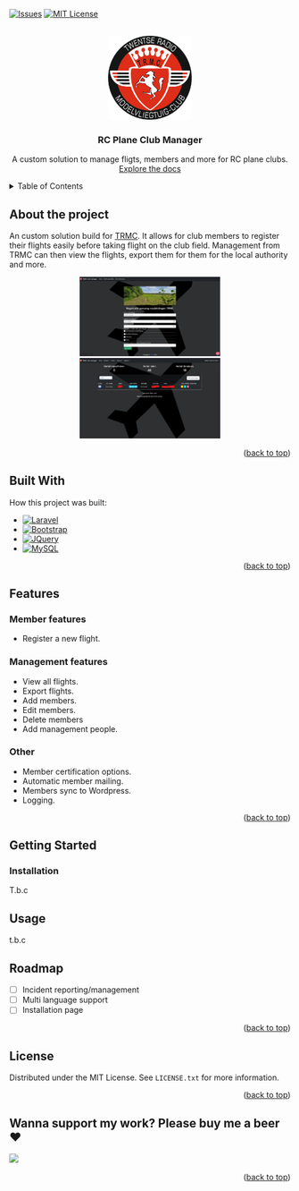 <a id="readme-top"></a>

[![Issues][issues-shield]][issues-url]
[![MIT License][license-shield]][license-url]



<!-- Club logo -->
<br>

<div align="center">
  <a href="https://github.com/TRMC">
    <img src="public/media/images/TRMC_LOGO.png" alt="Logo" width="150" height="150">
  </a>

  <h3 align="center">RC Plane Club Manager</h3>
  <p align="center">
    A custom solution to manage fligts, members and more for RC plane clubs.
    <br>
    <a href="#">Explore the docs</a>
  </p>
</div>

<!-- table of contents -->
<details>
  <summary>Table of Contents</summary>
  <ol>
    <li>
      <a href="#about-the-project">About The Project</a>
      <ul>
        <li><a href="#built-with">Built With</a></li>
      </ul>
    </li>
    <li>
      <a href="#features">Features</a>
      <ul>
        <li><a href="#member-features">Members</a></li>
        <li><a href="#management-features">Management</a></li>
        <li><a href="#other-features">Other</a></li>
      </ul>
    </li>
    <li>
      <a href="#getting-started">Getting Started</a>
      <ul>
        <li><a href="#installation">Installation</a></li>
      </ul>
    </li>
    <li><a href="#usage">Usage</a></li>
    <li><a href="#roadmap">Roadmap</a></li>
    <li><a href="#license">License</a></li>
    <li><a href="#wanna-support-my-work-please-buy-me-a-beer">Support</a></li>
  </ol>
</details>
  


<!-- about the project -->
## About the project

An custom solution build for [TRMC](https://trmc.nl). It allows for club members to register their flights easily before taking flight on the club field. Management from TRMC can then view the flights, export them for them for the local authority and more.


<div align="center">
  <img src="public/github-media/club-manager-form.png" alt="Screenshot" width="50%">
</div>


<div align="center">
  <img src="public/github-media/members-index.png" alt="Screenshot" width="50%">
</div>

<p align="right">(<a href="#readme-top">back to top</a>)</p>



<!-- built with -->
## Built With
How this project was built:

* [![Laravel][Laravel.com]][Laravel-url]
* [![Bootstrap][Bootstrap.com]][Bootstrap-url]
* [![JQuery][JQuery.com]][JQuery-url]
* [![MySQL][MySQL.com]][MySQL.com]

<p align="right">(<a href="#readme-top">back to top</a>)</p>



<!-- features -->
## Features
### Member features
- Register a new flight.

### Management features
- View all flights.
- Export flights.
- Add members.
- Edit members.
- Delete members
- Add management people.

### Other
- Member certification options.
- Automatic member mailing.
- Members sync to Wordpress.
- Logging.

<p align="right">(<a href="#readme-top">back to top</a>)</p>



<!-- getting started -->
## Getting Started
### Installation
T.b.c



<!-- usage -->
## Usage
t.b.c



<!-- roadmap -->
## Roadmap
- [ ] Incident reporting/management
- [ ] Multi language support
- [ ] Installation page

<p align="right">(<a href="#readme-top">back to top</a>)</p>



<!-- license -->
## License
Distributed under the MIT License. See `LICENSE.txt` for more information.

<p align="right">(<a href="#readme-top">back to top</a>)</p>



<!-- Support -->
## Wanna support my work? Please buy me a beer ❤️
<a href="https://www.buymeacoffee.com/kelvincodes">
  <img src="https://img.buymeacoffee.com/button-api/?text=Buy me a beer&emoji=😄&slug=kelvincodes&button_colour=5F7FFF&font_colour=ffffff&font_family=Cookie&outline_colour=000000&coffee_colour=FFDD00" />
</a>

<p align="right">(<a href="#readme-top">back to top</a>)</p>



<!-- MARKDOWN LINKS & IMAGES -->
[contributors-shield]: https://img.shields.io/github/contributors/othneildrew/Best-README-Template.svg?style=for-the-badge
[contributors-url]: https://github.com/othneildrew/Best-README-Template/graphs/contributors
[forks-shield]: https://img.shields.io/github/forks/othneildrew/Best-README-Template.svg?style=for-the-badge
[forks-url]: https://github.com/othneildrew/Best-README-Template/network/members
[stars-shield]: https://img.shields.io/github/stars/othneildrew/Best-README-Template.svg?style=for-the-badge
[stars-url]: https://github.com/othneildrew/Best-README-Template/stargazers
[issues-shield]: https://img.shields.io/github/issues/othneildrew/Best-README-Template.svg?style=for-the-badge
[issues-url]: https://github.com/othneildrew/Best-README-Template/issues
[license-shield]: https://img.shields.io/github/license/othneildrew/Best-README-Template.svg?style=for-the-badge
[license-url]: https://github.com/othneildrew/Best-README-Template/blob/master/LICENSE.txt
[Laravel.com]: https://img.shields.io/badge/Laravel-FF2D20?style=for-the-badge&logo=laravel&logoColor=white
[Laravel-url]: https://laravel.com
[Bootstrap.com]: https://img.shields.io/badge/Bootstrap-563D7C?style=for-the-badge&logo=bootstrap&logoColor=white
[Bootstrap-url]: https://getbootstrap.com
[JQuery.com]: https://img.shields.io/badge/jQuery-0769AD?style=for-the-badge&logo=jquery&logoColor=white
[JQuery-url]: https://jquery.com 
[MySQL.com]: https://img.shields.io/badge/MySQL-00000F?style=for-the-badge&logo=mysql&logoColor=white
[MySQL-url]: https://www.mysql.com/